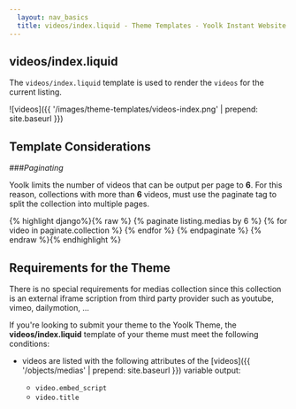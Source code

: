 ```yaml
---
  layout: nav_basics
  title: videos/index.liquid - Theme Templates - Yoolk Instant Website Themes
---
```


<h2 class="section-title">videos/index.liquid</h2>

The `videos/index.liquid` template is used to render the `videos` for the current listing.

![videos]({{ '/images/theme-templates/videos-index.png' | prepend: site.baseurl }})

<h2 class="section-title">Template Considerations</h2>

###_Paginating_

Yoolk limits the number of videos that can be output per page to **6**. For this reason, collections with more than **6** videos, must use the paginate tag to split the collection into multiple pages.

<div class="panel">
  <div class="panel-body">
    {% highlight django%}{% raw %}
    {% paginate listing.medias by 6 %}
      {% for video in paginate.collection %}
        <!--show videos details here -->
      {% endfor %}
    {% endpaginate %}
    {% endraw %}{% endhighlight %}
  </div>
</div>

<h2 class="section-title">Requirements for the Theme</h2>

There is no special requirements for medias collection since this collection is an external iframe scription from third party provider such as youtube, vimeo, dailymotion, ...

If you're looking to submit your theme to the Yoolk Theme, the **videos/index.liquid** template of your theme must meet the following conditions:

* videos are listed with the following attributes of the [videos]({{ '/objects/medias' | prepend: site.baseurl }}) variable output:

  * `video.embed_script`
  * `video.title`

